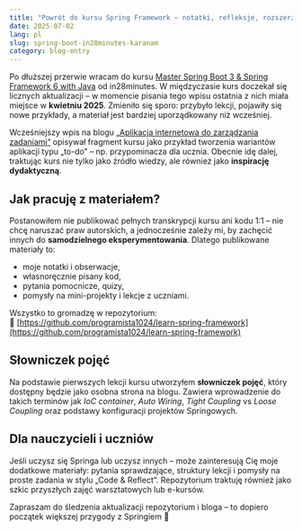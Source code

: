 ```yaml
---
title: "Powrót do kursu Spring Framework – notatki, refleksje, rozszerzenia"
date: 2025-07-02
lang: pl
slug: spring-boot-in28minutes-karanam
category: blog-entry
---
```


Po dłuższej przerwie wracam do kursu [Master Spring Boot 3 & Spring Framework 6 with Java](https://www.udemy.com/course/spring-boot-tutorial-for-beginners/) od in28minutes. W międzyczasie kurs doczekał się licznych aktualizacji – w momencie pisania tego wpisu ostatnia z nich miała miejsce w **kwietniu 2025**. Zmieniło się sporo: przybyło lekcji, pojawiły się nowe przykłady, a materiał jest bardziej uporządkowany niż wcześniej.

Wcześniejszy wpis na blogu [„Aplikacja internetowa do zarządzania zadaniami”](https://programista1024.pl/2024/04/22/aplikacja-internetowa-do-zarzadzania-zadaniami/) opisywał fragment kursu jako przykład tworzenia wariantów aplikacji typu „to-do” – np. przypominacza dla ucznia. Obecnie idę dalej, traktując kurs nie tylko jako źródło wiedzy, ale również jako **inspirację dydaktyczną**.

## Jak pracuję z materiałem?

Postanowiłem nie publikować pełnych transkrypcji kursu ani kodu 1:1 – nie chcę naruszać praw autorskich, a jednocześnie zależy mi, by zachęcić innych do **samodzielnego eksperymentowania**. Dlatego publikowane materiały to:
- moje notatki i obserwacje,
- własnoręcznie pisany kod,
- pytania pomocnicze, quizy,
- pomysły na mini-projekty i lekcje z uczniami.

Wszystko to gromadzę w repozytorium:  
📁 [https://github.com/programista1024/learn-spring-framework](https://github.com/programista1024/learn-spring-framework)

## Słowniczek pojęć

Na podstawie pierwszych lekcji kursu utworzyłem **słowniczek pojęć**, który dostępny będzie jako osobna strona na blogu. Zawiera wprowadzenie do takich terminów jak *IoC container*, *Auto Wiring*, *Tight Coupling* vs *Loose Coupling* oraz podstawy konfiguracji projektów Springowych.

## Dla nauczycieli i uczniów

Jeśli uczysz się Springa lub uczysz innych – może zainteresują Cię moje dodatkowe materiały: pytania sprawdzające, struktury lekcji i pomysły na proste zadania w stylu „Code & Reflect”. Repozytorium traktuję również jako szkic przyszłych zajęć warsztatowych lub e-kursów.

Zapraszam do śledzenia aktualizacji repozytorium i bloga – to dopiero początek większej przygody z Springiem 🚀
